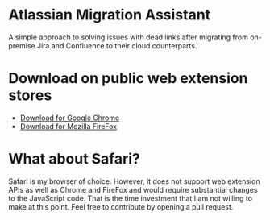 # Atlassian Migration Assistant

A simple approach to solving issues with dead links after migrating from on-premise Jira and Confluence to their cloud counterparts.

# Download on public web extension stores

* [Download for Google Chrome](https://chromewebstore.google.com/detail/atlassian-migration-assis/fpicipoljgohdicbdggmkomljoeniipi?hl=en-US&utm_source=ext_sidebar)
* [Download for Mozilla FireFox](https://addons.mozilla.org/en-US/firefox/addon/atlassian-migration-assistant/)


# What about Safari?

Safari is my browser of choice. However, it does not support web extension APIs as well as Chrome and FireFox and would require substantial changes to the JavaScript code. That is the time investment that I am not willing to make at this point. Feel free to contribute by opening a pull request.
